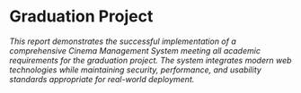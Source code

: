 # Graduation Project

*This report demonstrates the successful implementation of a comprehensive Cinema Management System meeting all academic requirements for the graduation project. The system integrates modern web technologies while maintaining security, performance, and usability standards appropriate for real-world deployment.*